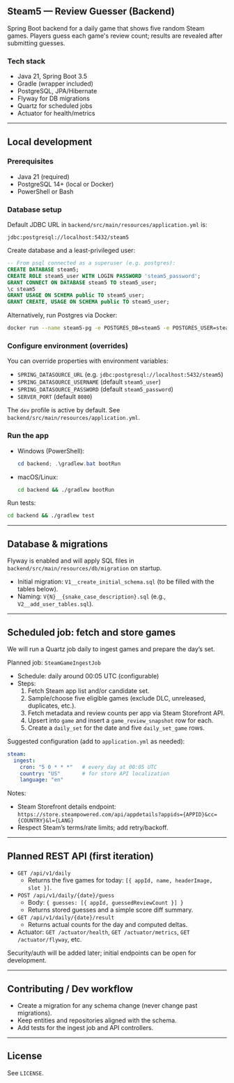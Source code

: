 ## Steam5 — Review Guesser (Backend)

Spring Boot backend for a daily game that shows five random Steam games. Players guess each game's review count; results
are revealed after submitting guesses.

### Tech stack

- Java 21, Spring Boot 3.5
- Gradle (wrapper included)
- PostgreSQL, JPA/Hibernate
- Flyway for DB migrations
- Quartz for scheduled jobs
- Actuator for health/metrics

---

## Local development

### Prerequisites

- Java 21 (required)
- PostgreSQL 14+ (local or Docker)
- PowerShell or Bash

### Database setup

Default JDBC URL in `backend/src/main/resources/application.yml` is:

```
jdbc:postgresql://localhost:5432/steam5
```

Create database and a least-privileged user:

```sql
-- From psql connected as a superuser (e.g. postgres):
CREATE DATABASE steam5;
CREATE ROLE steam5_user WITH LOGIN PASSWORD 'steam5_password';
GRANT CONNECT ON DATABASE steam5 TO steam5_user;
\c steam5
GRANT USAGE ON SCHEMA public TO steam5_user;
GRANT CREATE, USAGE ON SCHEMA public TO steam5_user;
```

Alternatively, run Postgres via Docker:

```bash
docker run --name steam5-pg -e POSTGRES_DB=steam5 -e POSTGRES_USER=steam5_user -e POSTGRES_PASSWORD=steam5_password -p 5432:5432 -d postgres:16
```

### Configure environment (overrides)

You can override properties with environment variables:

- `SPRING_DATASOURCE_URL` (e.g. `jdbc:postgresql://localhost:5432/steam5`)
- `SPRING_DATASOURCE_USERNAME` (default `steam5_user`)
- `SPRING_DATASOURCE_PASSWORD` (default `steam5_password`)
- `SERVER_PORT` (default `8080`)

The `dev` profile is active by default. See `backend/src/main/resources/application.yml`.

### Run the app

- Windows (PowerShell):
  ```powershell
  cd backend; .\gradlew.bat bootRun
  ```
- macOS/Linux:
  ```bash
  cd backend && ./gradlew bootRun
  ```

Run tests:

```bash
cd backend && ./gradlew test
```

---

## Database & migrations

Flyway is enabled and will apply SQL files in `backend/src/main/resources/db/migration` on startup.

- Initial migration: `V1__create_initial_schema.sql` (to be filled with the tables below).
- Naming: `V{N}__{snake_case_description}.sql` (e.g., `V2__add_user_tables.sql`).

---

## Scheduled job: fetch and store games

We will run a Quartz job daily to ingest games and prepare the day’s set.

Planned job: `SteamGameIngestJob`

- Schedule: daily around 00:05 UTC (configurable)
- Steps:
    1. Fetch Steam app list and/or candidate set.
    2. Sample/choose five eligible games (exclude DLC, unreleased, duplicates, etc.).
    3. Fetch metadata and review counts per app via Steam Storefront API.
    4. Upsert into `game` and insert a `game_review_snapshot` row for each.
    5. Create a `daily_set` for the date and five `daily_set_game` rows.

Suggested configuration (add to `application.yml` as needed):

```yaml
steam:
  ingest:
    cron: "5 0 * * *"   # every day at 00:05 UTC
    country: "US"       # for store API localization
    language: "en"
```

Notes:

- Steam Storefront details endpoint:
  `https://store.steampowered.com/api/appdetails?appids={APPID}&cc={COUNTRY}&l={LANG}`
- Respect Steam’s terms/rate limits; add retry/backoff.

---

## Planned REST API (first iteration)

- `GET /api/v1/daily`
    - Returns the five games for today: `[{ appId, name, headerImage, slot }]`.
- `POST /api/v1/daily/{date}/guess`
    - Body: `{ guesses: [{ appId, guessedReviewCount }] }`
    - Returns stored guesses and a simple score diff summary.
- `GET /api/v1/daily/{date}/result`
    - Returns actual counts for the day and computed deltas.
- Actuator: `GET /actuator/health`, `GET /actuator/metrics`, `GET /actuator/flyway`, etc.

Security/auth will be added later; initial endpoints can be open for development.

---

## Contributing / Dev workflow

- Create a migration for any schema change (never change past migrations).
- Keep entities and repositories aligned with the schema.
- Add tests for the ingest job and API controllers.

---

## License

See `LICENSE`.
